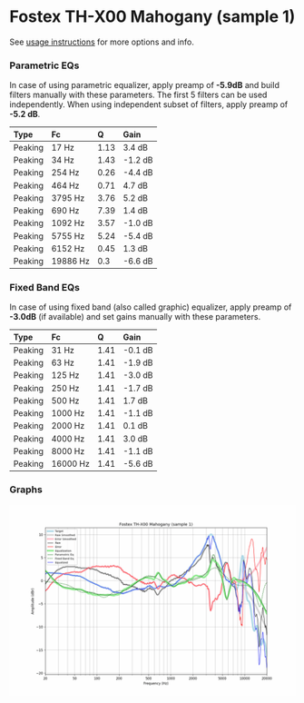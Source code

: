 # Fostex TH-X00 Mahogany (sample 1)
See [usage instructions](https://github.com/jaakkopasanen/AutoEq#usage) for more options and info.

### Parametric EQs
In case of using parametric equalizer, apply preamp of **-5.9dB** and build filters manually
with these parameters. The first 5 filters can be used independently.
When using independent subset of filters, apply preamp of **-5.2 dB**.

| Type    | Fc       |    Q | Gain    |
|:--------|:---------|:-----|:--------|
| Peaking | 17 Hz    | 1.13 | 3.4 dB  |
| Peaking | 34 Hz    | 1.43 | -1.2 dB |
| Peaking | 254 Hz   | 0.26 | -4.4 dB |
| Peaking | 464 Hz   | 0.71 | 4.7 dB  |
| Peaking | 3795 Hz  | 3.76 | 5.2 dB  |
| Peaking | 690 Hz   | 7.39 | 1.4 dB  |
| Peaking | 1092 Hz  | 3.57 | -1.0 dB |
| Peaking | 5755 Hz  | 5.24 | -5.4 dB |
| Peaking | 6152 Hz  | 0.45 | 1.3 dB  |
| Peaking | 19886 Hz | 0.3  | -6.6 dB |

### Fixed Band EQs
In case of using fixed band (also called graphic) equalizer, apply preamp of **-3.0dB**
(if available) and set gains manually with these parameters.

| Type    | Fc       |    Q | Gain    |
|:--------|:---------|:-----|:--------|
| Peaking | 31 Hz    | 1.41 | -0.1 dB |
| Peaking | 63 Hz    | 1.41 | -1.9 dB |
| Peaking | 125 Hz   | 1.41 | -3.0 dB |
| Peaking | 250 Hz   | 1.41 | -1.7 dB |
| Peaking | 500 Hz   | 1.41 | 1.7 dB  |
| Peaking | 1000 Hz  | 1.41 | -1.1 dB |
| Peaking | 2000 Hz  | 1.41 | 0.1 dB  |
| Peaking | 4000 Hz  | 1.41 | 3.0 dB  |
| Peaking | 8000 Hz  | 1.41 | -1.1 dB |
| Peaking | 16000 Hz | 1.41 | -5.6 dB |

### Graphs
![](./Fostex%20TH-X00%20Mahogany%20(sample%201).png)
